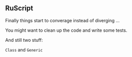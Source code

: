 RuScript
------

Finally things start to converage instead of diverging ... 

You might want to clean up the code and write some tests.

And still two stuff:

`Class` and `Generic`
